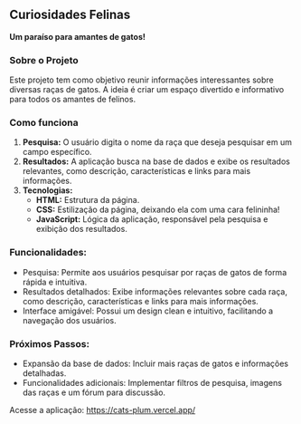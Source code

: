 ## Curiosidades Felinas

**Um paraíso para amantes de gatos!**

### Sobre o Projeto
Este projeto tem como objetivo reunir informações interessantes sobre diversas raças de gatos. A ideia é criar um espaço divertido e informativo para todos os amantes de felinos.

### Como funciona
1. **Pesquisa:** O usuário digita o nome da raça que deseja pesquisar em um campo específico.
2. **Resultados:** A aplicação busca na base de dados e exibe os resultados relevantes, como descrição, características e links para mais informações.
3. **Tecnologias:**
   * **HTML:** Estrutura da página.
   * **CSS:** Estilização da página, deixando ela com uma cara felininha!
   * **JavaScript:** Lógica da aplicação, responsável pela pesquisa e exibição dos resultados.

### Funcionalidades:
* Pesquisa: Permite aos usuários pesquisar por raças de gatos de forma rápida e intuitiva.
* Resultados detalhados: Exibe informações relevantes sobre cada raça, como descrição, características e links para mais informações.
* Interface amigável: Possui um design clean e intuitivo, facilitando a navegação dos usuários.

### Próximos Passos:
* Expansão da base de dados: Incluir mais raças de gatos e informações detalhadas.
* Funcionalidades adicionais: Implementar filtros de pesquisa, imagens das raças e um fórum para discussão.

Acesse a aplicação: https://cats-plum.vercel.app/
